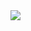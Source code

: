 <img src ='https：//dss0.bdstatic.com/5aV1bjqh_Q23odCf/static/superman/img/qrcode/zbios_old-09b6296ee6.png'/>
